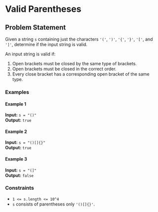 # Valid Parentheses

## Problem Statement
Given a string `s` containing just the characters `'('`, `')'`, `'{'`, `'}'`, `'['`, and `']'`, determine if the input string is valid.

An input string is valid if:
1. Open brackets must be closed by the same type of brackets.
2. Open brackets must be closed in the correct order.
3. Every close bracket has a corresponding open bracket of the same type.

### Examples

#### Example 1
**Input:** `s = "()"`  
**Output:** `true`

#### Example 2
**Input:** `s = "()[]{}"`  
**Output:** `true`

#### Example 3
**Input:** `s = "(]"`  
**Output:** `false`

### Constraints
- `1 <= s.length <= 10^4`
- `s` consists of parentheses only `'()[]{}'`.
